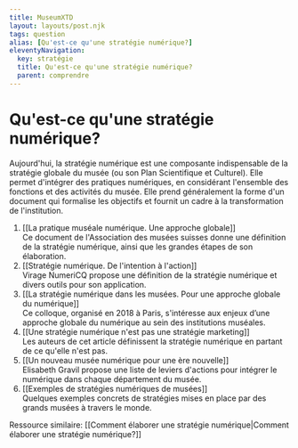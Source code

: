 ```yaml
---
title: MuseumXTD
layout: layouts/post.njk
tags: question
alias: [Qu'est-ce qu'une stratégie numérique?]
eleventyNavigation:
  key: stratégie
  title: Qu'est-ce qu'une stratégie numérique?
  parent: comprendre
---
```

# **Qu'est-ce qu'une stratégie numérique?**  
Aujourd'hui, la stratégie numérique est une composante indispensable de la stratégie globale du musée (ou son Plan Scientifique et Culturel). Elle permet d'intégrer des pratiques numériques, en considérant l'ensemble des fonctions et des activités du musée.
Elle prend généralement la forme d'un document qui formalise les objectifs et fournit un cadre à la transformation de l'institution. 

1. [[La pratique muséale numérique. Une approche globale]]  
   Ce document de l'Association des musées suisses donne une définition de la stratégie numérique, ainsi que les grandes étapes de son élaboration.  
2. [[Stratégie numérique. De l'intention à l'action]]   
   Virage NumeriCQ propose une définition de la stratégie numérique et divers outils pour son application. 
3. [[La stratégie numérique dans les musées. Pour une approche globale du numérique]]  
   Ce colloque, organisé en 2018 à Paris, s'intéresse aux enjeux d’une approche globale du numérique au sein des institutions muséales.  
4. [[Une stratégie numérique n'est pas une stratégie marketing]]  
   Les auteurs de cet article définissent la stratégie numérique en partant de ce qu'elle n'est pas. 
5. [[Un nouveau musée numérique pour une ère nouvelle]]  
   Elisabeth Gravil propose une liste de leviers d'actions pour intégrer le numérique dans chaque département du musée.  
6. [[Exemples de stratégies numériques de musées]]  
   Quelques exemples concrets de stratégies mises en place par des grands musées à travers le monde. 


Ressource similaire: [[Comment élaborer une stratégie numérique|Comment élaborer une stratégie numérique?]]  

